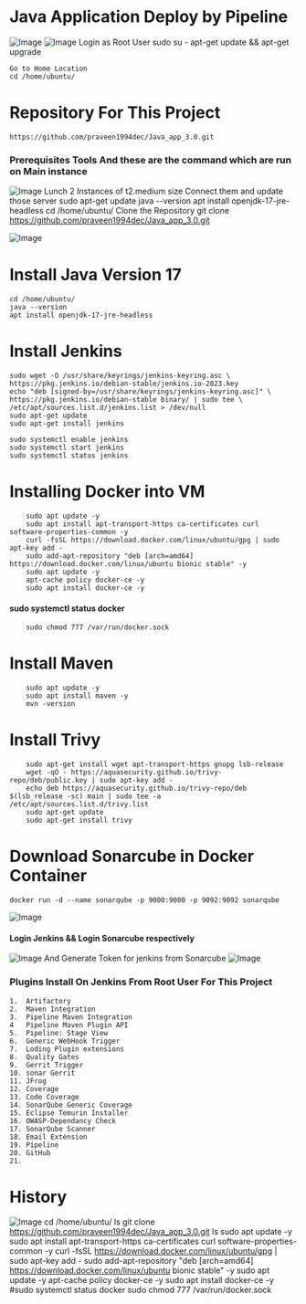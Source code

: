 #  Java Application Deploy by Pipeline
![Image](https://github.com/user-attachments/assets/ae1ff2f0-3b9b-4a2e-aa0d-5e9f6d1aab82)
![Image](https://github.com/user-attachments/assets/f81bc457-ac90-4f3e-b2f1-e44487fba66a)
	Login as Root User
	sudo su -
	apt-get update && apt-get upgrade
	
	Go to Home Location
	cd /home/ubuntu/
	
# Repository	For This Project
	https://github.com/praveen1994dec/Java_app_3.0.git
	
### Prerequisites Tools  And these are the command which are run on Main instance
![Image](https://github.com/user-attachments/assets/f4aac53d-227b-4820-9ff8-858ef03090b3)
		Lunch 2 Instances of t2.medium size
		Connect them and update those server 
		sudo apt-get update
		java --version
		apt install openjdk-17-jre-headless 
		cd /home/ubuntu/
		Clone the Repository
		git clone https://github.com/praveen1994dec/Java_app_3.0.git

![Image](https://github.com/user-attachments/assets/2d307915-1acb-48ce-8806-ba729eec9542)
# Install Java Version 17
	cd /home/ubuntu/
	java --version
	apt install openjdk-17-jre-headless 

# Install	Jenkins
	sudo wget -O /usr/share/keyrings/jenkins-keyring.asc \
	https://pkg.jenkins.io/debian-stable/jenkins.io-2023.key
	echo "deb [signed-by=/usr/share/keyrings/jenkins-keyring.asc]" \
	https://pkg.jenkins.io/debian-stable binary/ | sudo tee \
	/etc/apt/sources.list.d/jenkins.list > /dev/null
	sudo apt-get update
	sudo apt-get install jenkins

	sudo systemctl enable jenkins 
	sudo systemctl start jenkins 
	sudo systemctl status jenkins 

# Installing Docker into VM
		sudo apt update -y
		sudo apt install apt-transport-https ca-certificates curl software-properties-common -y
		curl -fsSL https://download.docker.com/linux/ubuntu/gpg | sudo apt-key add -
		sudo add-apt-repository "deb [arch=amd64] https://download.docker.com/linux/ubuntu bionic stable" -y
		sudo apt update -y
		apt-cache policy docker-ce -y
		sudo apt install docker-ce -y
		
#### sudo systemctl status docker
		sudo chmod 777 /var/run/docker.sock
		
# Install Maven 
		sudo apt update -y
		sudo apt install maven -y
		mvn -version

# Install Trivy
		sudo apt-get install wget apt-transport-https gnupg lsb-release
		wget -qO - https://aquasecurity.github.io/trivy-repo/deb/public.key | sudo apt-key add -
		echo deb https://aquasecurity.github.io/trivy-repo/deb $(lsb_release -sc) main | sudo tee -a /etc/apt/sources.list.d/trivy.list
		sudo apt-get update
		sudo apt-get install trivy

# Download Sonarcube in Docker Container
	docker run -d --name sonarqube -p 9000:9000 -p 9092:9092 sonarqube
 ![Image](https://github.com/user-attachments/assets/5eb28222-6548-4a18-860d-b89ee1568a9f)
   
#### Login Jenkins  && Login Sonarcube respectively
![Image](https://github.com/user-attachments/assets/3b9d211b-4fd9-4cb3-8aec-0a3bd30bc51a)
	And Generate Token for jenkins from Sonarcube
![Image](https://github.com/user-attachments/assets/0bade460-c182-497e-824d-840587f38bbb)

### Plugins Install On Jenkins From Root User For This Project

	1.	Artifactory
    2.  Maven Integration
    3.  Pipeline Maven Integration 
    4   Pipeline Maven Plugin API
    5.  Pipeline: Stage View
    6.  Generic WebHook Trigger
    7.  Loding Plugin extensions
    8.  Quality Gates
    9.  Gerrit Trigger
    10. sonar Gerrit
    11. JFrog
    12. Coverage
    13. Code Coverage
    14. SonarQube Generic Coverage
    15. Eclipse Temurin Installer
    16. OWASP-Dependancy Check
    17. SonarQube Scanner
    18. Email Extension
    19. Pipeline 
    20. GitHub
    21. 
	
# History
![Image](https://github.com/user-attachments/assets/7b47080e-0e5d-459b-a909-d66c6bf93580)
    cd /home/ubuntu/
    ls
    git clone https://github.com/praveen1994dec/Java_app_3.0.git
    ls
    sudo  apt update -y
    sudo apt install apt-transport-https ca-certificates curl software-properties-common -y
    curl -fsSL https://download.docker.com/linux/ubuntu/gpg | sudo apt-key add -
    sudo add-apt-repository "deb [arch=amd64] https://download.docker.com/linux/ubuntu bionic stable" -y
    sudo apt update -y
    apt-cache policy docker-ce -y
    sudo apt install docker-ce -y
    #sudo systemctl status docker
    sudo chmod 777 /var/run/docker.sock
